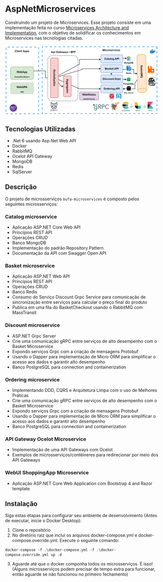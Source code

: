 # AspNetMicroservices

Construindo um projeto de Microservices. Esse projeto consiste em uma implementação feita no curso [Microservices Architecture and Implementation](https://www.udemy.com/course/microservices-architecture-and-implementation-on-dotnet/?couponCode=JULY23), com o objetivo de solidificar os conhecimentos em Microservices nas tecnologias citadas.

![Disposição dos Microservices](./arquitetura.png)


## Tecnologias Utilizadas

- .Net 6 usando Asp.Net Web API
- Docker
- RabbitMQ
- Ocelot API Gateway
- MongoDB
- Redis
- SqlServer

## Descrição

O projeto de microsserviços `bufa-microservices` é composto pelos seguintes microsserviços:

### Catalog microservice

- Aplicação ASP.NET Core Web API
- Princípios REST API
- Operações CRUD
- Banco MongoDB
- Implementação do padrão Repository Pattern
- Documentação da API com Swagger Open API

### Basket microservice

- Aplicação ASP.NET Web API
- Princípios REST API
- Operações CRUD
- Banco Redis
- Consumo do Serviço Discount Grpc Service para comunicação de sincronização entre serviços para calcular o preço final do produto
- Publica em uma fila do BasketCheckout usando o RabbitMQ com MassTransit

### Discount microservice 

- ASP.NET Grpc Server
- Crie uma comunicação gRPC entre serviços de alto desempenho com o Basket Microservice
- Expondo serviços Grpc com a criação de mensagens Protobuf
- Usando o Dapper para implementação de Micro ORM para simplificar o acesso aos dados e garantir alto desempenho
- Banco PostgreSQL para connection and containerization

### Ordering microservice 

- Implementando DDD, CQRS e Arquitetura Limpa com o uso de Melhores Práticas
- Crie uma comunicação gRPC entre serviços de alto desempenho com o Basket Microservice
- Expondo serviços Grpc com a criação de mensagens Protobuf
- Usando o Dapper para implementação de Micro ORM para simplificar o acesso aos dados e garantir alto desempenho
- Banco PostgreSQL para connection and containerization

### API Gateway Ocelot Microservice
- Implementação de uma API Gateways com Ocelot
- Exemplos de microsserviços/contêineres para redirecionar por meio dos API Gateways

### WebUI ShoppingApp Microservice
- Aplicação ASP.NET Core Web Application com Bootstrap 4 and Razor template

## Instalação

Siga estas etapas para configurar seu ambiente de desenvolvimento (Antes de executar, inicie o Docker Desktop):

1. Clone o repositório
2. No diretório raiz que inclui os arquivos docker-compose.yml e docker-compose.override.yml. Execute o seguinte comando:
```
docker-compose -f .\docker-compose.yml -f .\docker-compose.override.yml up -d
```
3. Aguarde até que o docker componha todos os microsserviços. É isso! (Alguns microsserviços podem precisar de tempo extra para funcionar, então aguarde se não funcionou no primeiro fechamento)

